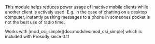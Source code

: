 This module helps reduces power usage of inactive mobile clients while
another client is actively used. E.g. in the case of chatting on a
desktop computer, instantly pushing messages to a phone in someones
pocket is not the best use of radio time.

Works with [mod_csi_simple][doc:modules:mod_csi_simple] which is
included with Prosody since 0.11
